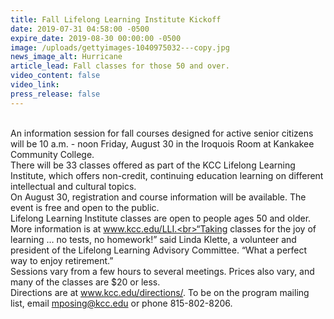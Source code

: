 ```yaml
---
title: Fall Lifelong Learning Institute Kickoff
date: 2019-07-31 04:58:00 -0500
expire_date: 2019-08-30 00:00:00 -0500
image: /uploads/gettyimages-1040975032---copy.jpg
news_image_alt: Hurricane
article_lead: Fall classes for those 50 and over.
video_content: false
video_link:
press_release: false
---
```


<br>An information session for fall courses designed for active senior citizens will be 10 a.m. - noon Friday, August 30 in the Iroquois Room at Kankakee Community College.&nbsp;<br>There will be 33 classes offered as part of the KCC Lifelong Learning Institute, which offers non-credit, continuing education learning on different intellectual and cultural topics.&nbsp;<br>On August 30, registration and course information will be available. The event is free and open to the public.&nbsp;<br>Lifelong Learning Institute classes are open to people ages 50 and older. More information is at www.kcc.edu/LLI.<br>“Taking classes for the joy of learning … no tests, no homework\!” said Linda Klette, a volunteer and president of the Lifelong Learning Advisory Committee. “What a perfect way to enjoy retirement.”<br>Sessions vary from a few hours to several meetings. Prices also vary, and many of the classes are $20 or less. &nbsp;&nbsp;<br>Directions are at www.kcc.edu/directions/. To be on the program mailing list, email mposing@kcc.edu or phone 815-802-8206.